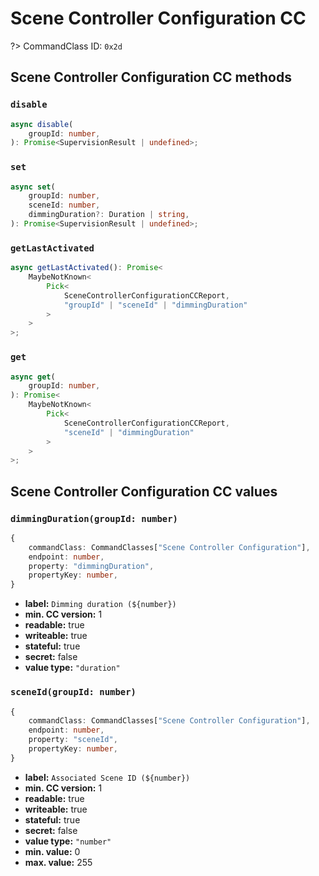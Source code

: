 # Scene Controller Configuration CC

?> CommandClass ID: `0x2d`

## Scene Controller Configuration CC methods

### `disable`

```ts
async disable(
	groupId: number,
): Promise<SupervisionResult | undefined>;
```

### `set`

```ts
async set(
	groupId: number,
	sceneId: number,
	dimmingDuration?: Duration | string,
): Promise<SupervisionResult | undefined>;
```

### `getLastActivated`

```ts
async getLastActivated(): Promise<
	MaybeNotKnown<
		Pick<
			SceneControllerConfigurationCCReport,
			"groupId" | "sceneId" | "dimmingDuration"
		>
	>
>;
```

### `get`

```ts
async get(
	groupId: number,
): Promise<
	MaybeNotKnown<
		Pick<
			SceneControllerConfigurationCCReport,
			"sceneId" | "dimmingDuration"
		>
	>
>;
```

## Scene Controller Configuration CC values

### `dimmingDuration(groupId: number)`

```ts
{
	commandClass: CommandClasses["Scene Controller Configuration"],
	endpoint: number,
	property: "dimmingDuration",
	propertyKey: number,
}
```

- **label:** `Dimming duration (${number})`
- **min. CC version:** 1
- **readable:** true
- **writeable:** true
- **stateful:** true
- **secret:** false
- **value type:** `"duration"`

### `sceneId(groupId: number)`

```ts
{
	commandClass: CommandClasses["Scene Controller Configuration"],
	endpoint: number,
	property: "sceneId",
	propertyKey: number,
}
```

- **label:** `Associated Scene ID (${number})`
- **min. CC version:** 1
- **readable:** true
- **writeable:** true
- **stateful:** true
- **secret:** false
- **value type:** `"number"`
- **min. value:** 0
- **max. value:** 255
